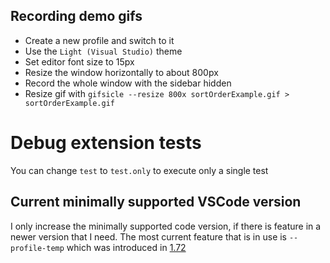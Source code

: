## Recording demo gifs
- Create a new profile and switch to it
- Use the `Light (Visual Studio)` theme
- Set editor font size to 15px
- Resize the window horizontally to about 800px
- Record the whole window with the sidebar hidden
- Resize gif with `gifsicle --resize 800x sortOrderExample.gif > sortOrderExample.gif`

# Debug extension tests
You can change `test` to `test.only` to execute only a single test

## Current minimally supported VSCode version
I only increase the minimally supported code version, if there is feature in a newer version that I need. The most current feature that is in use is `--profile-temp` which was introduced in [1.72](https://code.visualstudio.com/updates/v1_72#_extension-debugging-in-a-clean-environment)